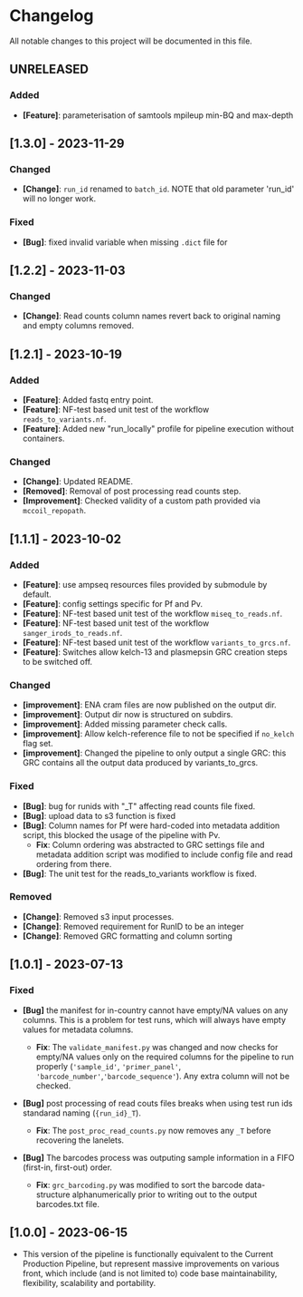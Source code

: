 # Changelog

All notable changes to this project will be documented in this file.

## UNRELEASED

### Added
- **[Feature]**: parameterisation of samtools mpileup min-BQ and max-depth

## [1.3.0] - 2023-11-29

### Changed
- **[Change]**: `run_id` renamed to `batch_id`. NOTE that old parameter 'run_id' will no longer work.


### Fixed
 - **[Bug]**: fixed invalid variable when missing `.dict` file for 

## [1.2.2] - 2023-11-03

### Changed
- **[Change]**: Read counts column names revert back to original naming and empty columns removed.

## [1.2.1] - 2023-10-19

### Added
- **[Feature]**: Added fastq entry point.
- **[Feature]**: NF-test based unit test of the workflow `reads_to_variants.nf`.
- **[Feature]**: Added new "run_locally" profile for pipeline execution without containers.

### Changed
- **[Change]**: Updated README.
- **[Removed]**: Removal of post processing read counts step.
- **[Improvement]**: Checked validity of a custom path provided via `mccoil_repopath`.

## [1.1.1] - 2023-10-02

### Added
- **[Feature]**: use ampseq resources files provided by submodule by default.
- **[Feature]**: config settings specific for Pf and Pv.
- **[Feature]**: NF-test based unit test of the workflow `miseq_to_reads.nf`.
- **[Feature]**: NF-test based unit test of the workflow `sanger_irods_to_reads.nf`.
- **[Feature]**: NF-test based unit test of the workflow `variants_to_grcs.nf`.
- **[Feature]**: Switches allow kelch-13 and plasmepsin GRC creation steps to be switched off.

### Changed
- **[improvement]**: ENA cram files are now published on the output dir.
- **[improvement]**: Output dir now is structured on subdirs.
- **[improvement]**: Added missing parameter check calls.
- **[improvement]**: Allow kelch-reference file to not be specified if `no_kelch` flag set.
- **[improvement]**: Changed the pipeline to only output a single GRC: this GRC contains all the output data produced by variants_to_grcs.

### Fixed
- **[Bug]**: bug for runids with "_T" affecting read counts file fixed.
- **[Bug]**: upload data to s3 function is fixed
- **[Bug]**: Column names for Pf were hard-coded into metadata addition script, this blocked the usage of the pipeline with Pv.
  - **Fix**: Column ordering was abstracted to GRC settings file and metadata addition script was modified to include config file and read ordering from there.
- **[Bug]**: The unit test for the reads_to_variants workflow is fixed.

### Removed
- **[Change]**: Removed s3 input processes.
- **[Change]**: Removed requirement for RunID to be an integer
- **[Change]**: Removed GRC formatting and column sorting


## [1.0.1] - 2023-07-13

### Fixed

- **[Bug]** the manifest for in-country cannot have empty/NA values on any columns. This is a problem for test runs, which will always have empty values for metadata columns.

  - **Fix**: The `validate_manifest.py` was changed and now checks for empty/NA values only on the required columns for the pipeline to run properly (`'sample_id'`, `'primer_panel'`, `'barcode_number'`,`'barcode_sequence'`). Any extra column will not be checked.

- **[Bug]** post processing of read couts files breaks when using test run ids standarad naming (`{run_id}_T`).
  - **Fix**: The `post_proc_read_counts.py` now removes any `_T` before recovering the lanelets.

- **[Bug]**  The barcodes process was outputing sample information in a FIFO (first-in, first-out) order. 
    
    - **Fix**: `grc_barcoding.py` was modified to sort the barcode data-structure alphanumerically prior to writing out to the output barcodes.txt file.

## [1.0.0] - 2023-06-15

- This version of the pipeline is functionally equivalent to the Current Production Pipeline, but represent massive improvements on various front, which include (and is not limited to) code base maintainability, flexibility, scalability and portability.
